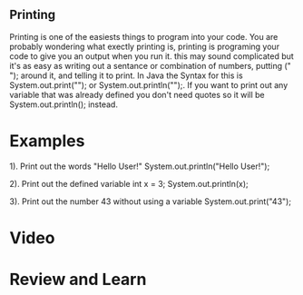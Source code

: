 ## Printing

Printing is one of the easiests things to program into your code. You are probably wondering what exectly printing is, printing is programing your code to give you an output when you run it. this may sound complicated but it's as easy as writing out a sentance or combination of numbers, putting (" "); around it, and telling it to print. In Java the Syntax for this is System.out.print(""); or System.out.println("");. If you want to print out any variable that was already defined you don't need quotes so it will be System.out.println(); instead.

# Examples 

1). Print out the words "Hello User!"
    System.out.println("Hello User!");

2). Print out the defined variable int x = 3;
    System.out.println(x);
    
3). Print out the number 43 without using a variable
    System.out.print("43");


# Video





# Review and Learn


